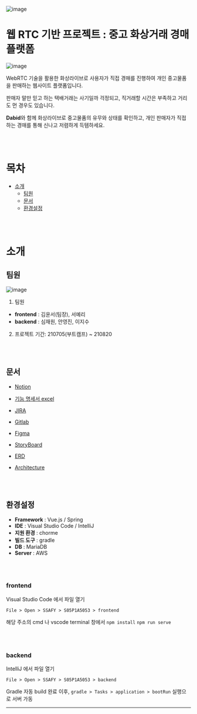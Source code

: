 ![image](/uploads/61e3c17684023d87f6eaab84b96d731a/image.png)

# **웹 RTC 기반 프로젝트 : 중고 화상거래 경매 플랫폼**

![image](/uploads/7193759994a16bcd02fd1ea2aa96cf26/image.png)

WebRTC 기술을 활용한 화상라이브로 사용자가 직접 경매를 진행하여 개인 중고물품을 판매하는 웹사이트 플랫폼입니다. 

판매자 말만 믿고 하는 택배거래는 사기일까 걱정되고, 직거래할 시간은 부족하고 거리도 먼 경우도 있습니다. 

**Dabid**와 함께 화상라이브로 중고물품의 유무와 상태를 확인하고, 개인 판매자가 직접하는 경매를 통해 신나고 저렴하게 득템하세요.
 
<br>
<br>

# 목차
 
- [소개](#소개)   
  - [팀원](#팀원)
  - [문서](#문서)
  - [환경설정](#환경설정)

<br>
<br>

# 소개
## 팀원
![image](/uploads/dbc58d70a2d00cbc7473ca6b0bbae0b0/image.png)


1. 팀원
  - **frontend** : 김윤서(팀장), 서예리
  - **backend**  : 심재원, 안영진, 이지수

2. 프로젝트 기간: 210705(부트캠프) ~ 210820    

<br>
<br>

## 문서

 - [Notion](https://www.notion.so/PJT-14bf2a880caa4b2f8cb5f220ce270bf3)

 - [기능 명세서 excel](https://docs.google.com/spreadsheets/d/1pazhJn9QQCp9-F--eiMslCsy95N4F8GIuffqEuyxysQ/edit#gid=1438666494)

 - [JIRA](https://jira.ssafy.com/projects/S05P12A506/issues/S05P12A506-3?filter=allopenissues)

 - [Gitlab](https://lab.ssafy.com/s05-webmobile1-sub2/S05P12A506)

 - [Figma](https://www.figma.com/team_invite/redeem/PxGzuHG5EE5SJrjPOExpwX)

 - [StoryBoard](https://docs.google.com/presentation/d/1eBP6ZpRhm4AEdg9Pu2nexNRW_feO2aKZFI18TOPKFzE/edit#slide=id.p)

 - [ERD](https://www.erdcloud.com/d/wbwiRBoxZA4vkFdkf)

 - [Architecture](https://drive.google.com/file/d/1QH-hY0vVtCKsxEMw_OxLQO5paEOxW7UN/view?usp=sharing)

<br>
<br>

## 환경설정
- __Framework__ : Vue.js / Spring
- __IDE__ : Visual Studio Code / IntelliJ
- __지원 환경__ : chorme
- __빌드 도구__ : gradle
- __DB__ : MariaDB
- __Server__ : AWS

<br>
<br>

### **frontend**


  Visual Studio Code 에서 파일 열기

  `File > Open > SSAFY > S05P1A5053 > frontend`

  해당 주소의 cmd 나 vscode terminal 창에서
  `npm install`
  `npm run serve`

</details>

<br>
<br>

### **backend**

  IntelliJ 에서 파일 열기

  `File > Open > SSAFY > S05P1A5053 > backend`

  Gradle 자동 build 완료 이후, `gradle > Tasks > application > bootRun` 실행으로 서버 가동
</details>
<hr>

